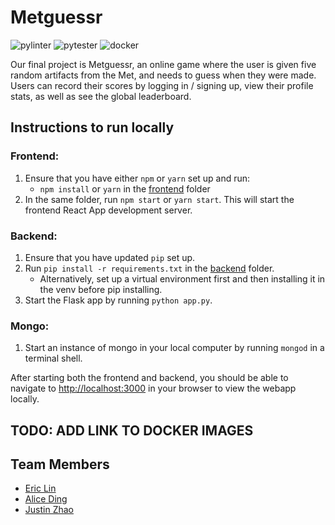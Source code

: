 
# Metguessr
![pylinter](https://github.com/software-students-spring2024/5-final-project-spring-2024-ics5/actions/workflows/pylinter.yml/badge.svg)
![pytester](https://github.com/software-students-spring2024/5-final-project-spring-2024-ics5/actions/workflows/pytester.yml/badge.svg)
![docker](https://github.com/software-students-spring2024/5-final-project-spring-2024-ics5/actions/workflows/docker-push.yml/badge.svg)

Our final project is Metguessr, an online game where the user is given five random artifacts from the Met, and needs to guess when they were made. Users can record their scores by logging in / signing up, view their profile stats, as well as see the global leaderboard.

## Instructions to run locally

### Frontend:

1. Ensure that you have either `npm` or `yarn` set up and run:
   - `npm install` or `yarn` in the [frontend](/frontend/) folder
2. In the same folder, run `npm start` or `yarn start`. This will start the frontend React App development server.

### Backend:

1. Ensure that you have updated `pip` set up.
2. Run `pip install -r requirements.txt` in the [backend](/backend/) folder.
   - Alternatively, set up a virtual environment first and then installing it in the venv before pip installing.
3. Start the Flask app by running `python app.py`.

### Mongo:

1. Start an instance of mongo in your local computer by running `mongod` in a terminal shell.

After starting both the frontend and backend, you should be able to navigate to [http://localhost:3000](http://localhost:3000) in your browser to view the webapp locally.

## TODO: ADD LINK TO DOCKER IMAGES

## Team Members

- [Eric Lin](https://github.com/exl7954)
- [Alice Ding](https://github.com/ayd2134)
- [Justin Zhao](https://github.com/zhaojustin)
